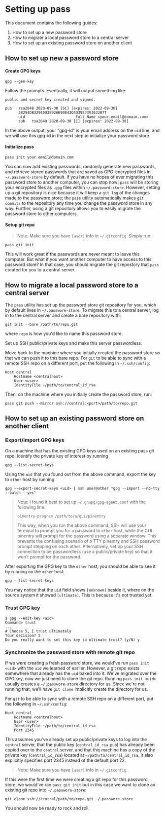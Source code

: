 # Setting up pass
This document contains the following guides:
1. How to set up a new password store
1. How to migrate a local password store to a central server
1. How to set up an existing password store on another client

## How to set up new a password store

#### Create GPG keys

```
gpg --gen-key
```

Follow the prompts. Eventually, it will output something like:

```
public and secret key created and signed.

pub   rsa2048 2020-09-30 [SC] [expires: 2022-09-30]
      38294DB32940D3892AB90843Q40398J3V30J207T
      uid                       Full Name <your.email@domain.com>
      sub   rsa2048 2020-09-30 [E] [expires: 2022-09-30]
```

In the above output, your "gpg-id" is your email address on the `uid` line, and
we will use this gpg-id in the next step to initialize your password store.

#### Initialize pass

```
pass init your.email@domain.com
```

You can now add existing passwords, randomly generate new passwords, and
retrieve stored passwords that are saved as GPG-encrypted files in
`~/.password-store` by default. If you have no hopes of ever migrating this
password store to another computer, you can stop now; `pass` will be storing
your encrypted files as `.gpg` files within `~/.password-store`. However,
setting up a git repository is nice because it will keep a `git log` of the
changes made to the password store; the `pass` utility automatically makes `git
commits` to the repository any time you change the password store in any way.
Further, using a git repository allows you to easily migrate the password store
to other computers.

#### Setup git repo
> Note: Make sure you have `[user]` info in `~/.gitconfig`.
Simply run:
```
pass git init
```

This will work great if the passwords are never meant to leave this computer.
But what if you want another computer to have access to this password store? In
that case, you should migrate the git repostory that `pass` created for you to
a central server.

## How to migrate a local password store to a central server
The `pass` utility has set up the password store git repository for you, which
by default lives in `~/.passwore-store`. To migrate this to a central server,
log in to the central server and create a bare repository with:
```
git init --bare /path/to/repo.git
```
where `repo` is how you'd like to name this password store.

Set up SSH public/private keys and make this server passwordless.

Move back to the machine where you initially created the password store so that
we can push it to this bare repo. For `git` to be able to sync with a remote
SSH repo on a different port, put the following in `~/.ssh/config`:
```
Host central
    Hostname <centralhost>
    User <user>
    IdentityFile ~/path/to/central_id_rsa
```

Then, on the machine where you initially create the password store, run:
```
pass git push --mirror ssh://central:<port>/path/to/repo.git
```

## How to set up an existing password store on another client

### Export/import GPG keys
On a machine that has the existing GPG keys used on an existing pass git repo,
identify the private key of interest by running
```
gpg --list-secret-keys
```

Using the `uid` that you found out from the above command, export the key to
`other` host by running:
```
gpg --export-secret-keys <uid> | ssh user@other "gpg --import --no-tty --batch --yes"
```

> Note: I found it best to set up `~/.gnupg/gpg-agent.conf` with the following
> line:
>
> `pinentry-program /path/to/a/gui/pinentry`
>
> This way, when you run the above command, SSH will use your terminal to
> prompt you for a password to `other` host, while the GUI pinentry will prompt
> for the password using a separate window. This prevents the confusing
> scenario of a TTY pinentry and SSH password prompt stepping on each other.
> Alternatively, set up your SSH connection to be passwordless (use a
> public/private key) so that it won't prompt for the password.

After exporting the GPG key to the `other` host, you should be able to see it
by running on the `other` host:
```
gpg --list-secret-keys
```

You may notice that the `uid` field shows `[unknown]` beside it, where on the
source system it showed `[ultimate]`. This is because it's not trusted yet.

### Trust GPG key
```
$ gpg --edit-key <uid>
Command> trust
...
# Choose 5, I trust ultimately
Your decision? 5
Do you really want to set this key to ultimate trust? (y/N) y
```

### Synchronize the password store with remote git repo
If we were creating a fresh password store, we would've run `pass init <uid>`
with the `uid` we learned of earlier. However, a git repo exists somewhere that
already has the `uid` baked into it. We've migrated over the GPG key, now we
just need to clone the git repo. Running `pass init <uid>` usually creates a
`~/.passwore-store` directory for us. Since we're not running that, we'll have
`git clone` implicitly create the directory for us.

For `git` to be able to sync with a remote SSH repo on a different port, put
the following in `~/.ssh/config`:
```
Host central
    Hostname <centralhost>
    User <user>
    IdentityFile ~/path/to/central_id_rsa
    Port 2345
```

This assumes you've already set up public/private keys to log into the
`central` server, that the public key (`central_id_rsa.pub`) has already been
copied over to the `central` server, and that this machine has a copy of the
private key (`central_id_rsa`) located at `~/path/to/central_id_rsa`. It also
explicitly specifies port 2345 instead of the default port 22.

> Note: Make sure you have `[user]` info in `~/.gitconfig`.

If this were the first time we were creating a git repo for this password
store, we would've ran `pass git init` but in this case we want to clone an
existing git repo into `~/.passwore-store`:
```
git clone ssh://central/path/to/repo.git ~/.passwore-store
```

You should now be ready to rock and roll.

